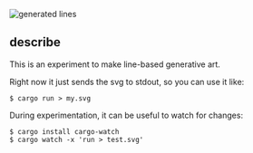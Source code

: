 ![generated lines](http://www.davidsweetman.com/images/describe-example.jpg)

## describe

This is an experiment to make line-based generative art.

Right now it just sends the svg to stdout, so you can use it like:

```
$ cargo run > my.svg
```

During experimentation, it can be useful to watch for changes:

```
$ cargo install cargo-watch
$ cargo watch -x 'run > test.svg'
```
